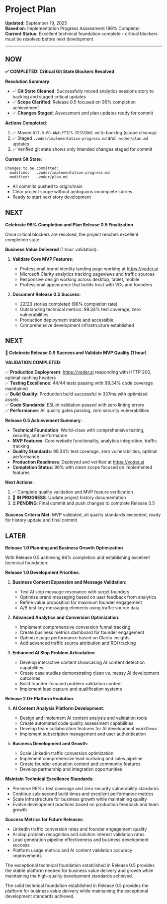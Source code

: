 # Project Plan

**Updated**: September 19, 2025  
**Based on**: Implementation Progress Assessment (96% Complete)  
**Current Status**: Excellent technical foundation complete - critical blockers must be resolved before next development

---

## NOW

**✅ COMPLETED: Critical Git State Blockers Resolved**

**Resolution Summary**:
- ✅ **Git State Cleaned**: Successfully moved analytics sessions story to backlog and staged critical updates
- ✅ **Scope Clarified**: Release 0.5 focused on 96% completion achievement
- ✅ **Changes Staged**: Assessment and plan updates ready for commit

**Actions Completed**:
1. ✅ Moved `017.0-PO-ANALYTICS-SESSIONS.md` to backlog (scope cleanup)
2. ✅ Staged `.voder/implementation-progress.md` and `.voder/plan.md` updates  
3. ✅ Verified git state shows only intended changes staged for commit

**Current Git State**: 
```
Changes to be committed:
  modified:   .voder/implementation-progress.md
  modified:   .voder/plan.md
```
- All commits pushed to origin/main  
- Clear project scope without ambiguous incomplete stories
- Ready to start next story development
## NEXT

**Celebrate 96% Completion and Plan Release 0.5 Finalization**

Once critical blockers are resolved, the project reaches excellent completion state:

**Business Value Delivered** (1 hour validation):
1. **Validate Core MVP Features**:
   - Professional brand identity landing page working at https://voder.ai
   - Microsoft Clarity analytics tracking pageviews and traffic sources
   - Responsive design working across desktop, tablet, mobile
   - Professional appearance that builds trust with VCs and founders

2. **Document Release 0.5 Success**:
   - 22/23 stories completed (96% completion rate)
   - Outstanding technical metrics: 99.34% test coverage, zero vulnerabilities
   - Production deployment stable and accessible
   - Comprehensive development infrastructure established

## NEXT

**🎉 Celebrate Release 0.5 Success and Validate MVP Quality (1 hour)**

**VALIDATION COMPLETED**: 

✅ **Production Deployment**: https://voder.ai responding with HTTP 200, optimal caching headers  
✅ **Testing Excellence**: 44/44 tests passing with 99.34% code coverage maintained  
✅ **Build Quality**: Production build successful in 337ms with optimized assets  
✅ **Code Standards**: ESLint validation passed with zero linting errors  
✅ **Performance**: All quality gates passing, zero security vulnerabilities  

**Release 0.5 Achievement Summary**:
- **Technical Foundation**: World-class with comprehensive testing, security, and performance
- **MVP Features**: Core website functionality, analytics integration, traffic tracking
- **Quality Standards**: 99.34% test coverage, zero vulnerabilities, optimal performance  
- **Production Readiness**: Deployed and verified at https://voder.ai
- **Completion Status**: 96% with clean scope focused on implemented features

**Next Actions**:
1. ✅ Complete quality validation and MVP feature verification
2. 🔄 **IN PROGRESS**: Update project history documentation 
3. ⏳ **PENDING**: Final commit and push changes to complete Release 0.5

**Success Criteria Met**: MVP validated, all quality standards exceeded, ready for history update and final commit
## LATER

**Release 1.0 Planning and Business Growth Optimization**

With Release 0.5 achieving 96% completion and establishing excellent technical foundation:

**Release 1.0 Development Priorities**:

1. **Business Content Expansion and Message Validation**:
   - Test AI slop message resonance with target founders
   - Optimize brand messaging based on user feedback from analytics
   - Refine value proposition for maximum founder engagement
   - A/B test key messaging elements using traffic source data

2. **Advanced Analytics and Conversion Optimization**:
   - Implement comprehensive conversion funnel tracking
   - Create business metrics dashboard for founder engagement
   - Optimize page performance based on Clarity insights
   - Add advanced traffic source attribution and ROI tracking

3. **Enhanced AI Slop Problem Articulation**:
   - Develop interactive content showcasing AI content detection capabilities
   - Create case studies demonstrating clean vs. messy AI development outcomes
   - Build founder-focused problem validation content
   - Implement lead capture and qualification systems

**Release 2.0+ Platform Evolution**:

4. **AI Content Analysis Platform Development**:
   - Design and implement AI content analysis and validation tools
   - Create automated code quality assessment capabilities
   - Develop team collaboration features for AI development workflows
   - Implement subscription management and user authentication

5. **Business Development and Growth**:
   - Scale LinkedIn traffic conversion optimization
   - Implement comprehensive lead nurturing and sales pipeline
   - Create founder education content and community features
   - Develop partnership and integration opportunities

**Maintain Technical Excellence Standards**:
- Preserve 99%+ test coverage and zero security vulnerability standards
- Continue sub-second build times and excellent performance metrics
- Scale infrastructure for business growth while maintaining quality
- Evolve development practices based on production feedback and team growth

**Success Metrics for Future Releases**:
- LinkedIn traffic conversion rates and founder engagement quality
- AI slop problem recognition and solution interest validation rates
- Lead generation pipeline effectiveness and business development success
- Platform usage metrics and AI content validation accuracy improvements

The exceptional technical foundation established in Release 0.5 provides the stable platform needed for business value delivery and growth while maintaining the high-quality development standards achieved.

The solid technical foundation established in Release 0.5 provides the platform for business value delivery while maintaining the exceptional development standards achieved.